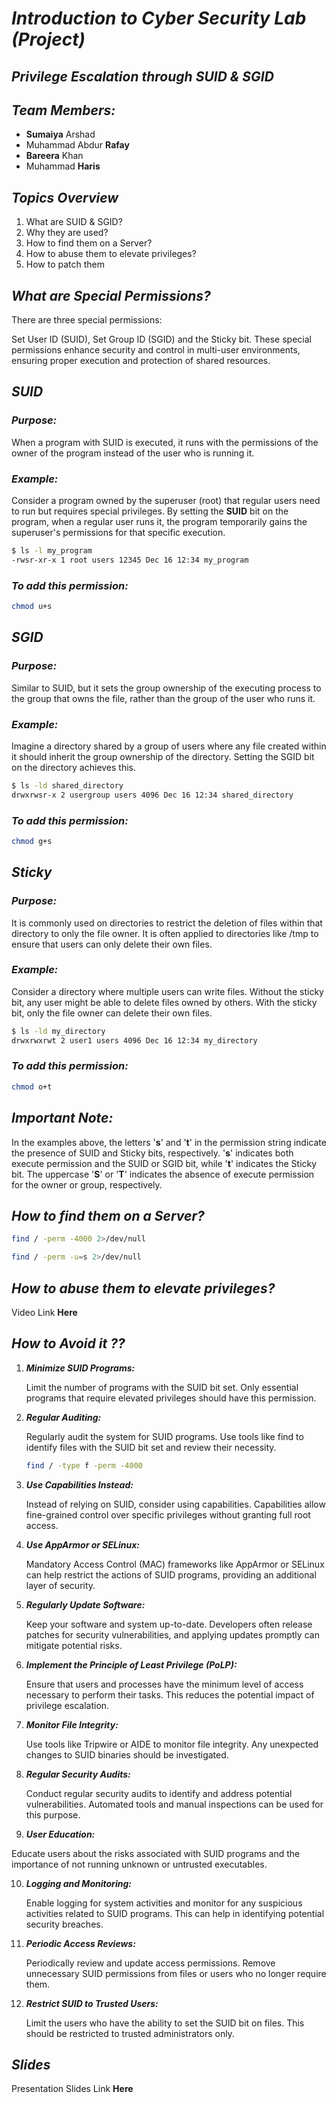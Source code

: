 # _**Introduction to Cyber Security Lab (Project)**_

## _**Privilege Escalation through SUID & SGID**_

## _**Team Members:**_
- **Sumaiya** Arshad
- Muhammad Abdur **Rafay**
- **Bareera** Khan
- Muhammad **Haris**

## _**Topics Overview**_
1. What are SUID & SGID?
2. Why they are used?
3. How to find them on a Server?
4. How to abuse them to elevate privileges?
5. How to patch them

## _**What are Special Permissions?**_

There are three special permissions:

Set User ID (SUID), Set Group ID (SGID) and the Sticky bit. These special permissions enhance security and control in multi-user environments, ensuring proper execution and protection of shared resources.

## _**SUID**_

### _***Purpose:***_

When a program with SUID is executed, it runs with the permissions of the owner of the program instead of the user who is running it.

### ***Example:***

Consider a program owned by the superuser (root) that regular users need to run but requires special privileges. By setting the **SUID** bit on the program, when a regular user runs it, the program temporarily gains the superuser's permissions for that specific execution.

```bash
$ ls -l my_program
-rwsr-xr-x 1 root users 12345 Dec 16 12:34 my_program
```
### ***To add this permission:***
    
```bash
chmod u+s
```

## _**SGID**_

### _***Purpose:***_

Similar to SUID, but it sets the group ownership of the executing process to the group that owns the file, rather than the group of the user who runs it.

### ***Example:***

Imagine a directory shared by a group of users where any file created within it should inherit the group ownership of the directory. Setting the SGID bit on the directory achieves this.

```bash
$ ls -ld shared_directory
drwxrwsr-x 2 usergroup users 4096 Dec 16 12:34 shared_directory
```
### ***To add this permission:***
    
```bash
chmod g+s
```

## _**Sticky**_

### _***Purpose:***_

It is commonly used on directories to restrict the deletion of files within that directory to only the file owner. It is often applied to directories like /tmp to ensure that users can only delete their own files.

### ***Example:***

Consider a directory where multiple users can write files. Without the sticky bit, any user might be able to delete files owned by others. With the sticky bit, only the file owner can delete their own files.

```bash
$ ls -ld my_directory
drwxrwxrwt 2 user1 users 4096 Dec 16 12:34 my_directory
```
### ***To add this permission:***
    
```bash
chmod o+t
```

## _**Important Note:**_

In the examples above, the letters '**s**' and '**t**' in the permission string indicate the presence of SUID and Sticky bits, respectively. '**s**' indicates both execute permission and the SUID or SGID bit, while '**t**' indicates the Sticky bit. The uppercase '**S**' or '**T**' indicates the absence of execute permission for the owner or group, respectively.

## _**How to find them on a Server?**_

```bash
find / -perm -4000 2>/dev/null
```
```bash
find / -perm -u=s 2>/dev/null
```

## _**How to abuse them to elevate privileges?**_

<p align="left">
  Video Link <a href="https://github.com/DenialArcus/Intro-to-CYS-Lab/blob/main/demo_video%20.mp4" style="text-decoration: none; color: inherit; font-weight: bold;">Here</a>
</p>

## _**How to Avoid it ??**_

1. _***Minimize SUID Programs:***_

   Limit the number of programs with the SUID bit set. Only essential programs that require elevated privileges should have this permission.

2. _**Regular Auditing:**_

   Regularly audit the system for SUID programs. Use tools like find to identify files with the SUID bit set and review their necessity.
   ```bash
   find / -type f -perm -4000
   ```

3. _**Use Capabilities Instead:**_

   Instead of relying on SUID, consider using capabilities. Capabilities allow fine-grained control over specific privileges without granting full root access.

4. _**Use AppArmor or SELinux:**_

   Mandatory Access Control (MAC) frameworks like AppArmor or SELinux can help restrict the actions of SUID programs, providing an additional layer of security.

6. _**Regularly Update Software:**_

   Keep your software and system up-to-date. Developers often release patches for security vulnerabilities, and applying updates promptly can mitigate
   potential risks.

7. _**Implement the Principle of Least Privilege (PoLP):**_

   Ensure that users and processes have the minimum level of access necessary to perform their tasks. This reduces the potential impact of privilege escalation.

8. _**Monitor File Integrity:**_

   Use tools like Tripwire or AIDE to monitor file integrity. Any unexpected changes to SUID binaries should be investigated.

9. _**Regular Security Audits:**_

   Conduct regular security audits to identify and address potential vulnerabilities. Automated tools and manual inspections can be used for this purpose.

10. _**User Education:**_

  Educate users about the risks associated with SUID programs and the importance of not running unknown or untrusted executables.

10. _**Logging and Monitoring:**_

    Enable logging for system activities and monitor for any suspicious activities related to SUID programs. This can help in identifying potential security breaches.

11. _**Periodic Access Reviews:**_

    Periodically review and update access permissions. Remove unnecessary SUID permissions from files or users who no longer require them.

12. _**Restrict SUID to Trusted Users:**_

    Limit the users who have the ability to set the SUID bit on files. This should be restricted to trusted administrators only.


## _**Slides**_

<p align="left">
  Presentation Slides Link <a href="https://www.canva.com/design/DAF3FIq5v8w/IryxNG9Xy-jQZDPRP0HIXQ/view?utm_content=DAF3FIq5v8w&utm_campaign=designshare&utm_medium=link&utm_source=editor" style="text-decoration: none; color: inherit; font-weight: bold;">Here</a>
</p>
